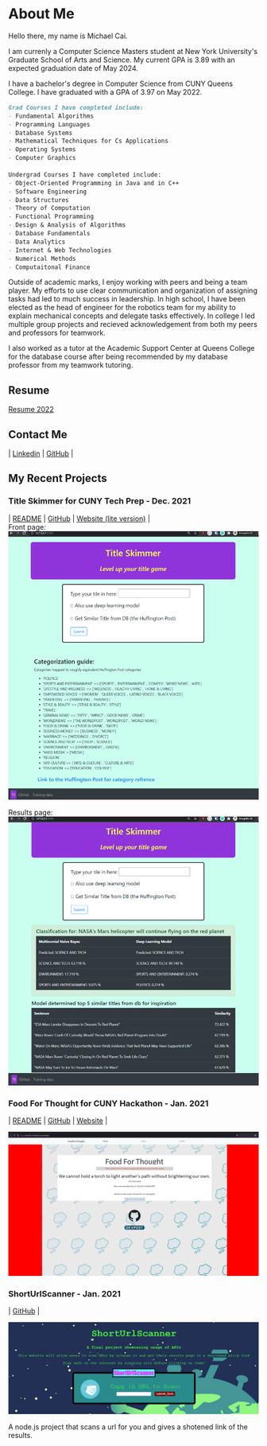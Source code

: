 # About Me
Hello there, my name is Michael Cai.   

I am currenly a Computer Science Masters student at New York University's Graduate School of Arts and Science.
My current GPA is 3.89 with an expected graduation date of May 2024.

I have a bachelor's degree in Computer Science from CUNY Queens College.
I have graduated with a GPA of 3.97 on May 2022.  

```markdown
Grad Courses I have completed include:  
- Fundamental Algorithms
- Programming Languages
- Database Systems
- Mathematical Techniques for Cs Applications
- Operating Systems
- Computer Graphics

Undergrad Courses I have completed include:
- Object-Oriented Programming in Java and in C++  
- Software Engineering  
- Data Structures 
- Theory of Computation  
- Functional Programming  
- Design & Analysis of Algorithms   
- Database Fundamentals  
- Data Analytics  
- Internet & Web Technologies    
- Numerical Methods  
- Computaitonal Finance

```

Outside of academic marks, I enjoy working with peers and being a team player. My efforts to use clear communication and organization of assigning tasks had led to much success in leadership. In high school, I have been elected as the head of engineer for the robotics team for my ability to explain mechanical concepts and delegate tasks effectively. In college I led multiple group projects and recieved acknowledgement from both my peers and professors for teamwork. 
  
I also worked as a tutor at the Academic Support Center at Queens College for the database course after being recommended by my database professor from my teamwork tutoring.  

  
## Resume

[Resume 2022](resume/Cai_Resume_2022.pdf)

## Contact Me  

| [Linkedin](https://www.linkedin.com/in/michael-cai-a6515921b/)  | [GitHub](https://github.com/michael0419) |    
  
## My Recent Projects  
  
### Title Skimmer for CUNY Tech Prep - Dec. 2021  

| [README](https://github.com/michael0419/TitleSkimmer#readme)  | [GitHub](https://github.com/michael0419/TitleSkimmer)  | [Website (lite version)](https://github.com/michael0419/TitleSkimmerLite) |  
Front page:    
![titleSkimmer front page](images/titleSkimmer0.png)  

Results page:    
![titleSkimmer results](images/titleSkimmer1.png)  

### Food For Thought for CUNY Hackathon - Jan. 2021  

| [README](https://github.com/Slaeh/FoodForThought#readme)  | [GitHub](https://github.com/Slaeh/FoodForThought)  | [Website](https://food-for-thought-psi.vercel.app/) |  
 
![foodforthought](images/foodforthought.png)  


### ShortUrlScanner - Jan. 2021 

| [GitHub](https://github.com/michael0419/ShortUrlScanner) |  

![ShortUrlScanner](images/shorturlscanner.png) 
 
A node.js project that scans a url for you and gives a shotened link of the results.  


